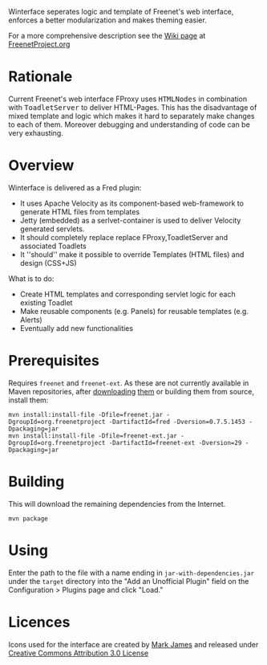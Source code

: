 Winterface seperates logic and template of Freenet's web interface, enforces a better modularization and makes theming easier.

For a more comprehensive description see the [Wiki page](https://wiki.freenetproject.org/User:Pausb/Winterface) at [FreenetProject.org](https://freenetproject.org)

# Rationale
Current Freenet's web interface FProxy uses <tt>HTMLNodes</tt> in combination with <tt>ToadletServer</tt> to deliver HTML-Pages. This has the disadvantage of mixed template and logic which makes it hard to separately make changes to each of them. Moreover debugging and understanding of code can be very exhausting.

# Overview
Winterface is delivered as a Fred plugin:

* It uses Apache Velocity as its component-based web-framework to generate HTML files from templates
* Jetty (embedded) as a serlvet-container is used to deliver Velocity generated servlets.
* It should completely replace replace FProxy,ToadletServer and associated Toadlets
* It ''should'' make it possible to override Templates (HTML files) and design (CSS+JS)

What is to do:

* Create HTML templates and corresponding servlet logic for each existing Toadlet
* Make reusable components (e.g. Panels) for reusable templates (e.g. Alerts)
* Eventually add new functionalities

# Prerequisites

Requires `freenet` and `freenet-ext`. As these are not currently available in Maven repositories,
after [downloading](https://downloads.freenetproject.org/alpha/freenet-build01453.jar)
[them](https://downloads.freenetproject.org/alpha/freenet-ext.jar) or building them from source, install them:

    mvn install:install-file -Dfile=freenet.jar -DgroupId=org.freenetproject -DartifactId=fred -Dversion=0.7.5.1453 -Dpackaging=jar
    mvn install:install-file -Dfile=freenet-ext.jar -DgroupId=org.freenetproject -DartifactId=freenet-ext -Dversion=29 -Dpackaging=jar

# Building

This will download the remaining dependencies from the Internet.

    mvn package

# Using

Enter the path to the file with a name ending in `jar-with-dependencies.jar` under the `target` directory into the "Add an Unofficial Plugin" field on the Configuration > Plugins page and click "Load."

# Licences
Icons used for the interface are created by [Mark James](http://www.famfamfam.com/lab/icons/silk/) and released under [Creative Commons Attribution 3.0 License](http://creativecommons.org/licenses/by/3.0/) 

